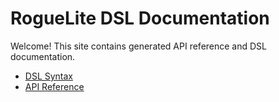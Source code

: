 # RogueLite DSL Documentation

Welcome! This site contains generated API reference and DSL documentation.

- [DSL Syntax](DSL_Syntax.md)
- [API Reference](api/index.md)
